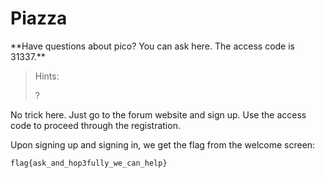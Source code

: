 <h1>Piazza</h1>
**Have questions about pico? You can ask here. The access code is 31337.**

>Hints:
>
>?

No trick here. Just go to the forum website and sign up. Use the access code to proceed through the registration.

Upon signing up and signing in, we get the flag from the welcome screen:

```
flag{ask_and_hop3fully_we_can_help}
```
